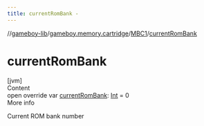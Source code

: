 ```yaml
---
title: currentRomBank -
---
```

//[gameboy-lib](../../index.md)/[gameboy.memory.cartridge](../index.md)/[MBC1](index.md)/[currentRomBank](current-rom-bank.md)



# currentRomBank  
[jvm]  
Content  
open override var [currentRomBank](current-rom-bank.md): [Int](https://kotlinlang.org/api/latest/jvm/stdlib/kotlin/-int/index.html) = 0  
More info  


Current ROM bank number

  




